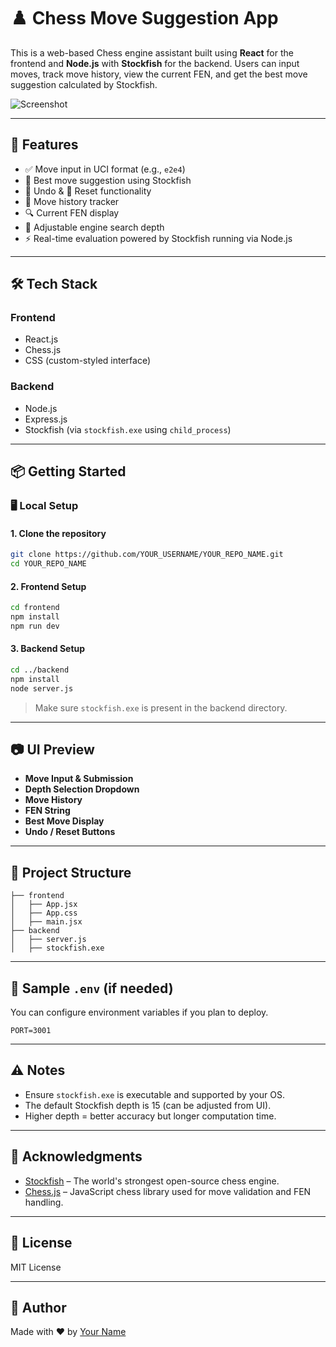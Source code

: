 # ♟️ Chess Move Suggestion App

This is a web-based Chess engine assistant built using **React** for the frontend and **Node.js** with **Stockfish** for the backend. Users can input moves, track move history, view the current FEN, and get the best move suggestion calculated by Stockfish.

![Screenshot](https://your-screenshot-url-or-local-path.jpg) <!-- Replace with actual image if hosted -->

---

## 🚀 Features

- ✅ Move input in UCI format (e.g., `e2e4`)
- 🧠 Best move suggestion using Stockfish
- 🔁 Undo & 🔄 Reset functionality
- 📜 Move history tracker
- 🔍 Current FEN display
- 📏 Adjustable engine search depth
- ⚡ Real-time evaluation powered by Stockfish running via Node.js

---

## 🛠 Tech Stack

### Frontend
- React.js
- Chess.js
- CSS (custom-styled interface)

### Backend
- Node.js
- Express.js
- Stockfish (via `stockfish.exe` using `child_process`)

---

## 📦 Getting Started

### 🖥️ Local Setup

#### 1. **Clone the repository**
```bash
git clone https://github.com/YOUR_USERNAME/YOUR_REPO_NAME.git
cd YOUR_REPO_NAME
```

#### 2. **Frontend Setup**
```bash
cd frontend
npm install
npm run dev
```

#### 3. **Backend Setup**
```bash
cd ../backend
npm install
node server.js
```

> Make sure `stockfish.exe` is present in the backend directory.

---

## 📷 UI Preview

- **Move Input & Submission**
- **Depth Selection Dropdown**
- **Move History**
- **FEN String**
- **Best Move Display**
- **Undo / Reset Buttons**

---

## 📄 Project Structure

```
├── frontend
│   ├── App.jsx
│   ├── App.css
│   ├── main.jsx
├── backend
│   ├── server.js
│   ├── stockfish.exe
```

---

## 📌 Sample `.env` (if needed)
You can configure environment variables if you plan to deploy.

```env
PORT=3001
```

---

## ⚠️ Notes
- Ensure `stockfish.exe` is executable and supported by your OS.
- The default Stockfish depth is 15 (can be adjusted from UI).
- Higher depth = better accuracy but longer computation time.

---

## 🙌 Acknowledgments

- [Stockfish](https://stockfishchess.org/) – The world's strongest open-source chess engine.
- [Chess.js](https://github.com/jhlywa/chess.js/) – JavaScript chess library used for move validation and FEN handling.

---

## 📜 License

MIT License

---

## 👤 Author

Made with ❤️ by [Your Name](https://github.com/YOUR_USERNAME)
